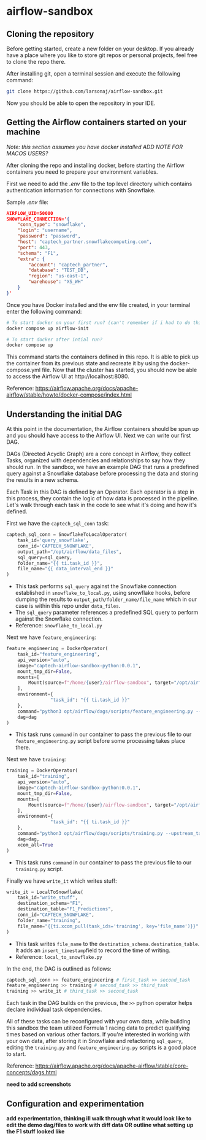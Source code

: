 

# airflow-sandbox

## Cloning the repository 

Before getting started, create a new folder on your desktop. If you already have a place where you like to store git repos or personal projects, feel free to clone the repo there. 

After installing git, open a terminal session and execute the following command:

```zsh
git clone https://github.com/larsonaj/airflow-sandbox.git
```

Now you should be able to open the repository in your IDE.


## Getting the Airflow containers started on your machine
*Note: this section assumes you have docker installed*
*ADD NOTE FOR MACOS USERS?*

After cloning the repo and installing docker, before starting the Airflow containers you need to prepare your environment variables.

First we need to add the *.env* file to the top level directory which contains authentication information for connections with Snowflake. 

Sample *.env* file:

```json
AIRFLOW_UID=50000  
SNOWFLAKE_CONNECTION='{
    "conn_type": "snowflake",
    "login": "username",
    "password": "password",
    "host": "captech_partner.snowflakecomputing.com",
    "port": 443,
    "schema": "F1",
    "extra": {
        "account": "captech_partner",
        "database": "TEST_DB",
        "region": "us-east-1",
        "warehouse": "XS_WH"
	}
}'
```

Once you have Docker installed and the env file created, in your terminal enter the following command:

```zsh
# To start docker on your first run? (can't remember if i had to do this to start)
docker compose up airflow-init

# To start docker after intial run?
docker compose up
```

This command starts the containers defined in this repo. It is able to pick up the container from its previous state and recreate it by using the docker-compose.yml file. Now that the cluster has started, you should now be able to access the Airflow UI at http://localhost:8080.

Reference: https://airflow.apache.org/docs/apache-airflow/stable/howto/docker-compose/index.html


## Understanding the initial DAG

At this point in the documentation, the Airflow containers should be spun up and you should have access to the Airflow UI. Next we can write our first DAG. 

DAGs (Directed Acyclic Graph) are a core concept in Airflow, they collect Tasks, organized with dependencies and relationships to say how they should run. In the sandbox, we have an example DAG that runs a predefined query against a Snowflake database before processing the data and storing the results in a new schema. 

Each Task in this DAG is defined by an Operator. Each operator is a step in this process, they contain the logic of how data is processed in the pipeline. Let's walk through each task in the code to see what it's doing and how it's defined.

First we have the `captech_sql_conn` task:

```python
captech_sql_conn = SnowflakeToLocalOperator(
    task_id='query_snowflake',
    conn_id='CAPTECH_SNOWFLAKE',
    output_path="/opt/airflow/data_files",
    sql_query=sql_query,
    folder_name="{{ ti.task_id }}",
    file_name="{{ data_interval_end }}"
)
```
- This task performs `sql_query` against the Snowflake connection established in `snowflake_to_local.py`, using snowflake hooks, before dumping the results to `output_path/folder_name/file_name` which in our case is within this repo under `data_files`.
- The `sql_query` parameter references a predefined SQL query to perform against the Snowflake connection.
- Reference: `snowflake_to_local.py`


Next we have `feature_engineering`:

```python
feature_engineering = DockerOperator(
    task_id="feature_engineering",
    api_version="auto",
    image="captech-airflow-sandbox-python:0.0.1",
    mount_tmp_dir=False,
    mounts=[
        Mount(source=f"/home/{user}/airflow-sandbox", target="/opt/airflow/", type="bind")
    ],
    environment={
                "task_id": "{{ ti.task_id }}"
    },
    command="python3 opt/airflow/dags/scripts/feature_engineering.py --upstream_task {{ ti.task.upstream_task_ids.pop() }} --filename {{data_interval_end}}.csv",
    dag=dag
)
```
- This task runs `command` in our container to pass the previous file to our `feature_engineering.py` script before some processing takes place there.


Next we have `training`:

```python
training = DockerOperator(
    task_id="training",
    api_version="auto",
    image="captech-airflow-sandbox-python:0.0.1",
    mount_tmp_dir=False,
    mounts=[
        Mount(source=f"/home/{user}/airflow-sandbox", target="/opt/airflow/", type="bind")
    ],
    environment={
                "task_id": "{{ ti.task_id }}"
    },
    command="python3 opt/airflow/dags/scripts/training.py --upstream_task {{ ti.task.upstream_task_ids.pop() }} --filename {{data_interval_end}}.csv",
    dag=dag,
    xcom_all=True
)
```
- This task runs `command` in our container to pass the previous file to our `training.py` script.

Finally we have `write_it` which writes stuff:

```python
write_it = LocalToSnowflake(
    task_id="write_stuff",
    destination_schema="F1",
    destination_table="F1_Predictions",
    conn_id="CAPTECH_SNOWFLAKE",
    folder_name="training",
    file_name="{{ti.xcom_pull(task_ids='training', key='file_name')}}"
)
```
- This task writes `file_name` to the `destination_schema.destination_table`. It adds an `insert_timestamp`field to record the time of writing. 
- Reference: `local_to_snowflake.py`

In the end, the DAG is outlined as follows:

```python
captech_sql_conn >> feature_engineering # first_task >> second_task
feature_engineering >> training # second_task >> third_task
training >> write_it # third_task >> second_task
```

Each task in the DAG builds on the previous, the `>>` python operator helps declare individual task dependencies. 

All of these tasks can be reconfigured with your own data, while building this sandbox the team utilized Formula 1 racing data to predict qualifying times based on various other factors. If you're interested in working with your own data, after storing it in Snowflake and refactoring `sql_query`, editing the `training.py` and `feature_engineering.py` scripts is a good place to start.

Reference: https://airflow.apache.org/docs/apache-airflow/stable/core-concepts/dags.html

**need to add screenshots**


## Configuration and experimentation

**add experimentation, thinking ill walk through what it would look like to edit the demo dag/files to work with diff data OR outline what setting up the F1 stuff looked like** 

